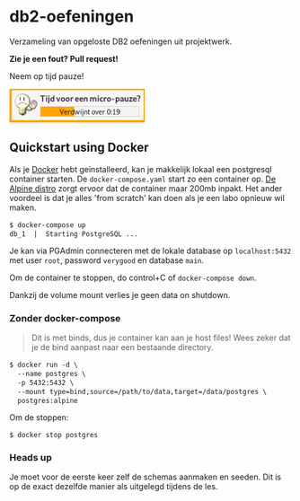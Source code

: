 # db2-oefeningen

Verzameling van opgeloste DB2 oefeningen uit projektwerk.

**Zie je een fout? Pull request!**

Neem op tijd pauze!

![MicroPauze](Images/micropauze.png)

## Quickstart using Docker

Als je [Docker](https://www.docker.com/) hebt geinstalleerd, kan je makkelijk lokaal een postgresql container starten. De `docker-compose.yaml` start zo een container op. [De Alpine distro](https://www.alpinelinux.org/) zorgt ervoor dat de container maar 200mb inpakt. Het ander voordeel is dat je alles 'from scratch' kan doen als je een labo opnieuw wil maken.

```console
$ docker-compose up
db_1  |  Starting PostgreSQL ...
```

Je kan via PGAdmin connecteren met de lokale database op `localhost:5432` met user `root`, password `verygood` en database `main`.

Om de container te stoppen, do control+C of `docker-compose down`.

Dankzij de volume mount verlies je geen data on shutdown.

### Zonder docker-compose

> Dit is met binds, dus je container kan aan je host files! Wees zeker dat je de bind aanpast naar een bestaande directory.

```console
$ docker run -d \
  --name postgres \
  -p 5432:5432 \
  --mount type=bind,source=/path/to/data,target=/data/postgres \
  postgres:alpine
```

Om de stoppen:

```console
$ docker stop postgres
```

### Heads up

Je moet voor de eerste keer zelf de schemas aanmaken en seeden. Dit is op de exact dezelfde manier als uitgelegd tijdens de les.
